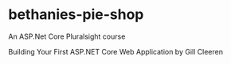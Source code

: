 # bethanies-pie-shop
An ASP.Net Core Pluralsight course

Building Your First ASP.NET Core Web Application
by Gill Cleeren
